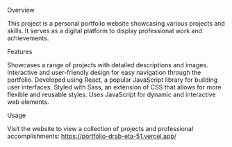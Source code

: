 Overview

This project is a personal portfolio website showcasing various projects and skills. It serves as a digital platform to display professional work and achievements.

Features

Showcases a range of projects with detailed descriptions and images.
Interactive and user-friendly design for easy navigation through the portfolio.
Developed using React, a popular JavaScript library for building user interfaces.
Styled with Sass, an extension of CSS that allows for more flexible and reusable styles.
Uses JavaScript for dynamic and interactive web elements.

Usage

Visit the website to view a collection of projects and professional accomplishments:
https://portfolio-drab-eta-51.vercel.app/
